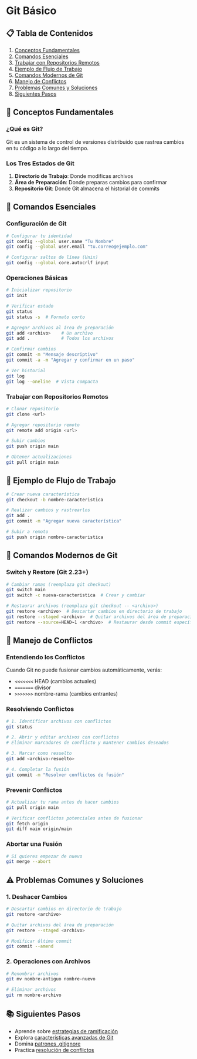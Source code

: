 # Git Básico

## 📋 Tabla de Contenidos
1. [Conceptos Fundamentales](#conceptos-fundamentales)
2. [Comandos Esenciales](#comandos-esenciales)
3. [Trabajar con Repositorios Remotos](#trabajar-con-repositorios-remotos)
4. [Ejemplo de Flujo de Trabajo](#ejemplo-de-flujo-de-trabajo)
5. [Comandos Modernos de Git](#comandos-modernos-de-git)
6. [Manejo de Conflictos](#manejo-de-conflictos)
7. [Problemas Comunes y Soluciones](#problemas-comunes-y-soluciones)
8. [Siguientes Pasos](#siguientes-pasos)

## 🌟 Conceptos Fundamentales

### ¿Qué es Git?
Git es un sistema de control de versiones distribuido que rastrea cambios en tu código a lo largo del tiempo.

### Los Tres Estados de Git
1. **Directorio de Trabajo**: Donde modificas archivos
2. **Área de Preparación**: Donde preparas cambios para confirmar
3. **Repositorio Git**: Donde Git almacena el historial de commits

## 📝 Comandos Esenciales

### Configuración de Git
```bash
# Configurar tu identidad
git config --global user.name "Tu Nombre"
git config --global user.email "tu.correo@ejemplo.com"

# Configurar saltos de línea (Unix)
git config --global core.autocrlf input
```

### Operaciones Básicas
```bash
# Inicializar repositorio
git init

# Verificar estado
git status
git status -s  # Formato corto

# Agregar archivos al área de preparación
git add <archivo>    # Un archivo
git add .            # Todos los archivos

# Confirmar cambios
git commit -m "Mensaje descriptivo"
git commit -a -m "Agregar y confirmar en un paso"

# Ver historial
git log
git log --oneline  # Vista compacta
```

### Trabajar con Repositorios Remotos
```bash
# Clonar repositorio
git clone <url>

# Agregar repositorio remoto
git remote add origin <url>

# Subir cambios
git push origin main

# Obtener actualizaciones
git pull origin main
```

## 🔄 Ejemplo de Flujo de Trabajo

```bash
# Crear nueva característica
git checkout -b nombre-caracteristica

# Realizar cambios y rastrearlos
git add .
git commit -m "Agregar nueva característica"

# Subir a remoto
git push origin nombre-caracteristica
```

## 🔄 Comandos Modernos de Git

### Switch y Restore (Git 2.23+)
```bash
# Cambiar ramas (reemplaza git checkout)
git switch main
git switch -c nueva-caracteristica  # Crear y cambiar

# Restaurar archivos (reemplaza git checkout -- <archivo>)
git restore <archivo>  # Descartar cambios en directorio de trabajo
git restore --staged <archivo>  # Quitar archivos del área de preparación
git restore --source=HEAD~1 <archivo>  # Restaurar desde commit específico
```

## 🔀 Manejo de Conflictos

### Entendiendo los Conflictos
Cuando Git no puede fusionar cambios automáticamente, verás:
- `<<<<<<<` HEAD (cambios actuales)
- `=======` divisor
- `>>>>>>>` nombre-rama (cambios entrantes)

### Resolviendo Conflictos
```bash
# 1. Identificar archivos con conflictos
git status

# 2. Abrir y editar archivos con conflictos
# Eliminar marcadores de conflicto y mantener cambios deseados

# 3. Marcar como resuelto
git add <archivo-resuelto>

# 4. Completar la fusión
git commit -m "Resolver conflictos de fusión"
```

### Prevenir Conflictos
```bash
# Actualizar tu rama antes de hacer cambios
git pull origin main

# Verificar conflictos potenciales antes de fusionar
git fetch origin
git diff main origin/main
```

### Abortar una Fusión
```bash
# Si quieres empezar de nuevo
git merge --abort
```

## ⚠️ Problemas Comunes y Soluciones

### 1. Deshacer Cambios
```bash
# Descartar cambios en directorio de trabajo
git restore <archivo>

# Quitar archivos del área de preparación
git restore --staged <archivo>

# Modificar último commit
git commit --amend
```

### 2. Operaciones con Archivos
```bash
# Renombrar archivos
git mv nombre-antiguo nombre-nuevo

# Eliminar archivos
git rm nombre-archivo
```

## 📚 Siguientes Pasos
- Aprende sobre [estrategias de ramificación](flujos-de-trabajo-equipo.md)
- Explora [características avanzadas de Git](git-avanzado.md)
- Domina [patrones .gitignore](guia-gitignore.md)
- Practica [resolución de conflictos](git-conflictos.md)